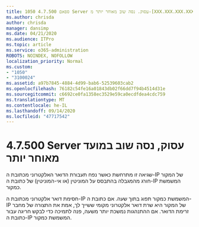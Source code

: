 ```yaml
---
title: 1050 ספאם 4.7.500 Server עסוק. נסה שוב מאוחר יותר מ-[XXX.XXX.XXX.XXX]
ms.author: chrisda
author: chrisda
manager: dansimp
ms.date: 04/21/2020
ms.audience: ITPro
ms.topic: article
ms.service: o365-administration
ROBOTS: NOINDEX, NOFOLLOW
localization_priority: Normal
ms.custom:
- "1050"
- "3100024"
ms.assetid: a97b7845-4884-4d99-bab6-52539603cab2
ms.openlocfilehash: 76182c54fe16a01843db02f66dd7f94b4514d31e
ms.sourcegitcommit: c6692ce0fa1358ec3529e59ca0ecdfdea4cdc759
ms.translationtype: MT
ms.contentlocale: he-IL
ms.lasthandoff: 09/14/2020
ms.locfileid: "47717542"
---
```

# <a name="47500-server-busy-please-try-again-later"></a>4.7.500 Server עסוק, נסה שוב במועד מאוחר יותר

שגיאה זו מתרחשת כאשר נפח תעבורת הדואר האלקטרוני מכתובת ה-IP של המקור חורג מהמגבלה בהתבסס על המוניטין (או אי-המוניטין) של כתובת ה-IP המשמשת כמקור.

חסימת דואר אלקטרוני מכתובת ה-IP המשמשת כמקור תפוג בתוך שעה. אם כתובת ה-IP של המקור היא שרת דואר אלקטרוני מקומי ששייך לך, אמת את התצורה של מחבר זרימת הדואר. אם ההתנהגות נמשכת יותר משעה, פנה לתמיכה כדי לבקש חריגה עבור כתובת ה-IP המשמשת כמקור.
